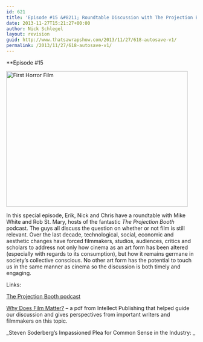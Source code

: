 ```yaml
---
id: 621
title: 'Episode #15 &#8211; Roundtable Discussion with The Projection Booth'
date: 2013-11-27T15:21:27+00:00
author: Nick Schlegel
layout: revision
guid: http://www.thatsawrapshow.com/2013/11/27/618-autosave-v1/
permalink: /2013/11/27/618-autosave-v1/
---
```

**Episode #15</p> 

[<img class="aligncenter size-full wp-image-625" alt="First Horror Film" src="http://www.thatsawrapshow.com/wp-content/uploads/2013/11/First-Horror-Film.jpg" width="480" height="360" srcset="http://www.thatsawrapshow.com/wp-content/uploads/2013/11/First-Horror-Film.jpg 480w, http://www.thatsawrapshow.com/wp-content/uploads/2013/11/First-Horror-Film-300x225.jpg 300w, http://www.thatsawrapshow.com/wp-content/uploads/2013/11/First-Horror-Film-400x300.jpg 400w" sizes="(max-width: 480px) 100vw, 480px" />](http://www.thatsawrapshow.com/wp-content/uploads/2013/11/First-Horror-Film.jpg)  
</strong>

In this special episode, Erik, Nick and Chris have a roundtable with Mike White and Rob St. Mary, hosts of the fantastic _The Projection Booth_ podcast. The guys all discuss the question on whether or not film is still relevant. Over the last decade, technological, social, economic and aesthetic changes have forced filmmakers, studios, audiences, critics and scholars to address not only how cinema as an art form has been altered (especially with regards to its consumption), but how it remains germane in society&#8217;s collective conscious. No other art form has the potential to touch us in the same manner as cinema so the discussion is both timely and engaging.

Links:

<a title="The Projection Booth podcast's website" href="http://projection-booth.blogspot.com" target="_blank">The Projection Booth podcast</a>

<a title="Why Does Film Matter?" href="www.intellectbooks.co.uk/MediaManager/File/filmcatalogue(web).pdf‎" target="_blank">Why Does Film Matter?</a> &#8211; a pdf from Intellect Publishing that helped guide our discussion and gives perspectives from important writers and filmmakers on this topic.

_Steven Soderberg&#8217;s Impassioned Plea for Common Sense in the Industry: _